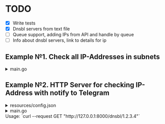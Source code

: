# TODO
- [x] Write tests
- [x] Dnsbl servers from text file
- [ ] Queue support, adding IPs from API and handle by queue
- [ ] Info about dnsbl servers, link to details for ip

## Example №1. Check all IP-Addresses in subnets
<details>
  <summary>main.go</summary>

```golang
package main

import (
	"log"
	"net"
	"sync"

	"github.com/korovkin/limiter"
	"github.com/ykpon/dnsbl-checker/lib/dnsbl"
)

func Hosts(cidr string) ([]string, error) {
	ip, ipnet, err := net.ParseCIDR(cidr)
	if err != nil {
		return nil, err
	}

	var ips []string
	for ip := ip.Mask(ipnet.Mask); ipnet.Contains(ip); inc(ip) {
		ips = append(ips, ip.String())
	}

	lenIPs := len(ips)
	switch {
	case lenIPs < 2:
		return ips, nil

	default:
		return ips[1 : len(ips)-1], nil
	}
}

func inc(ip net.IP) {
	for j := len(ip) - 1; j >= 0; j-- {
		ip[j]++
		if ip[j] > 0 {
			break
		}
	}
}

func main() {
	subnets := []string{
		"50.19.0.0/16",
		"54.239.98.0/24",
	}

	limit := limiter.NewConcurrencyLimiter(10)
	for _, v := range subnets {
		tmp, err := Hosts(v)
		if err != nil {
			log.Fatal(err)
      continue
		}
		for _, ip := range tmp {
			limit.Execute(func() {
				dnsbl.IPIsListed(ip)
			})
		}
	}
	limit.Wait()
}
```

</details>

## Example №2. HTTP Server for checking IP-Address with notify to Telegram
<details>
  <summary>resources/config.json</summary>

```json
{
    "TELEGRAM_BOT_TOKEN": "BOT_TOKEN_FROM_@BOTFATHER",
    "TELEGRAM_CHANNEL_CHAT_ID": "CHANNEL_ID (prefix -100 required)"
}
```

</details>
<details>
  <summary>main.go</summary>

```golang
package main

import (
	"fmt"
	"log"
	"net/http"

	"github.com/gorilla/mux"
	"github.com/ykpon/dnsbl-checker/config"
	"github.com/ykpon/dnsbl-checker/lib/dnsbl"
)

var bot telegramBot

func findIP(w http.ResponseWriter, r *http.Request) {
	w.Header().Set("Content-Type", "application/json")
	params := mux.Vars(r)
	go func(p map[string]string) {
		dnsbls, isListed := dnsbl.IPIsListed(p["ip"])

		if isListed {
			msg := fmt.Sprintf("Info about IP: %s", p["ip"])
			msg += "\nAddress in blacklists:"
			for _, dnsbl := range dnsbls {
				msg += fmt.Sprintf("\n%s", dnsbl)
			}
			bot.sendMessageToChannel(msg)
		}
	}(params)

}

func main() {
	config := config.LoadConf()
	bot = telegramBot{token: config.TelegramBotToken, chatID: config.TelegramChannelChatID}
	bot.init()
	r := mux.NewRouter()
	r.HandleFunc("/dnsbl/{ip}", findIP).Methods("GET")
	log.Fatal(http.ListenAndServe(":8000", r))
}

```
</details>
Usage:
`curl --request GET "http://127.0.0.1:8000/dnsbl/1.2.3.4"`
